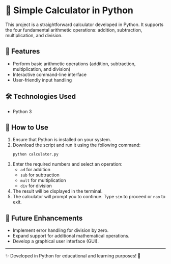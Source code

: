# 🧮 Simple Calculator in Python

This project is a straightforward calculator developed in Python. It supports the four fundamental arithmetic operations: addition, subtraction, multiplication, and division.

## 📌 Features
- Perform basic arithmetic operations (addition, subtraction, multiplication, and division)
- Interactive command-line interface
- User-friendly input handling

## 🛠️ Technologies Used
- Python 3

## 🚀 How to Use
1. Ensure that Python is installed on your system.
2. Download the script and run it using the following command:
   ```sh
   python calculator.py
   ```
3. Enter the required numbers and select an operation:
   - `ad` for addition
   - `sub` for subtraction
   - `mult` for multiplication
   - `div` for division
4. The result will be displayed in the terminal.
5. The calculator will prompt you to continue. Type `sim` to proceed or `nao` to exit.

## 🔧 Future Enhancements
- Implement error handling for division by zero.
- Expand support for additional mathematical operations.
- Develop a graphical user interface (GUI).

---
✨ Developed in Python for educational and learning purposes! 🚀
